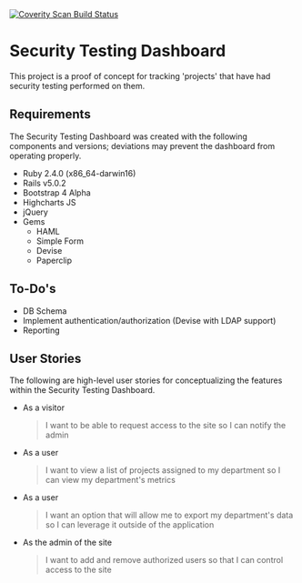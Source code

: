 <a href="https://scan.coverity.com/projects/automatesecurity-security-testing-dashboard">
  <img alt="Coverity Scan Build Status"
       src="https://img.shields.io/coverity/scan/12715.svg"/>
</a>

# Security Testing Dashboard

This project is a proof of concept for tracking 'projects' that have had security testing performed on them.

## Requirements
The Security Testing Dashboard was created with the following components and versions; deviations may prevent the dashboard from operating properly. 

* Ruby 2.4.0 (x86_64-darwin16)
* Rails v5.0.2
* Bootstrap 4 Alpha
* Highcharts JS
* jQuery
* Gems
  * HAML
  * Simple Form
  * Devise
  * Paperclip

## To-Do's

* DB Schema
* Implement authentication/authorization (Devise with LDAP support)
* Reporting

## User Stories
The following are high-level user stories for conceptualizing the features within the Security Testing Dashboard.

*   As a visitor
    > I want to be able to request access to the site
    > so I can notify the admin 

*   As a user
    > I want to view a list of projects assigned to my department
    > so I can view my department's metrics 

*   As a user
    > I want an option that will allow me to export my department's data
    > so I can leverage it outside of the application

*   As the admin of the site
    > I want to add and remove authorized users
    > so that I can control access to the site 